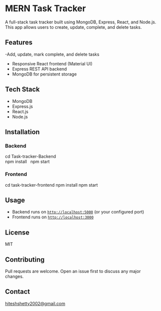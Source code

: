 # MERN Task Tracker

A full-stack task tracker built using MongoDB, Express, React, and Node.js.
This app allows users to create, update, complete, and delete tasks.

## Features
-Add, update, mark complete, and delete tasks
- Responsive React frontend (Material UI)
- Express REST API backend
- MongoDB for persistent storage

## Tech Stack
- MongoDB
- Express.js
- React.js
- Node.js

## Installation

### Backend

cd Task-tracker-Backend  
npm install  
npm start

### Frontend

cd task-tracker-frontend
npm install
npm start

## Usage

- Backend runs on [`http://localhost:5000`](http://localhost:5000) (or your configured port)
- Frontend runs on [`http://localhost:3000`](http://localhost:3000)

## License
MIT

## Contributing
Pull requests are welcome. Open an issue first to discuss any major changes.

## Contact
hiteshshetty2002@gmail.com
